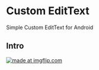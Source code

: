 # Custom EditText

Simple Custom EditText for Android

## Intro

<a href="https://imgflip.com/gif/24tigt"><img src="https://i.imgflip.com/24tigt.gif" title="made at imgflip.com"/></a>
